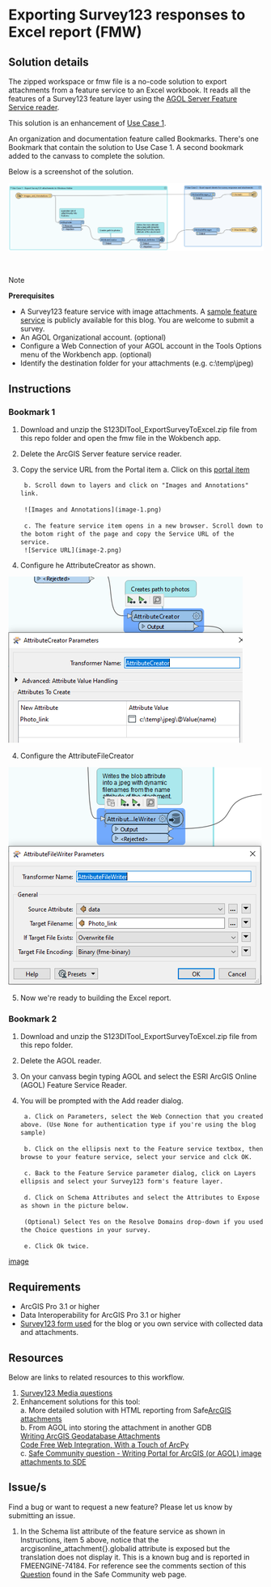 # Exporting Survey123 responses to Excel report (FMW)

## Solution details
The zipped workspace or fmw file is a no-code solution to export attachments from a feature service to an Excel workbook. It reads all the features of a Survey123 feature layer using the [AGOL Server Feature Service reader](https://docs.safe.com/fme/html/FME_Desktop_Documentation/FME_ReadersWriters/arcgisonlinefeatures/arcgisfeatures.htm). 

This solution is an enhancement of [Use Case 1](/Use%20case%201%20-%20Export%20survey%20attachment%20to%20windows%20folder(Workbench)/README.md).

An organization and documentation feature called Bookmarks. There's one Bookmark that contain the solution to Use Case 1. A second bookmark added to the canvass to complete the solution.

Below is a screenshot of the solution. <br/>

![Alt text](image.png)

<br/>


> [!NOTE] 
> **Prerequisites**
> - A Survey123 feature service with image attachments. A [sample feature service](https://pm.maps.arcgis.com/home/item.html?id=1a4a4e91484d4175b340b7f8b9a1dfa3) is publicly available for this blog. You are welcome to submit a survey.
> - An AGOL Organizational account. (optional)
> - Configure a Web Connection of your AGOL account in the Tools Options menu of the Workbench app. (optional)
> - Identify the destination folder for your attachments (e.g. c:\temp\jpeg)

## Instructions

### Bookmark 1
1. Download and unzip the S123DITool_ExportSurveyToExcel.zip file from this repo folder and open the fmw file in the Wokbench app.
2. Delete the ArcGIS Server feature service reader. 
3. Copy the service URL from the Portal item
        a. Click on this [portal item](https://pm.maps.arcgis.com/home/item.html?id=1a4a4e91484d4175b340b7f8b9a1dfa3)

        b. Scroll down to layers and click on "Images and Annotations" link.

        ![Images and Annotations](image-1.png)

        c. The feature service item opens in a new browser. Scroll down to the botom right of the page and copy the Service URL of the service.
        ![Service URL](image-2.png)

3. Configure he AttributeCreator as shown.

![AttributeCreator](image-3.png)

4. Configure the AttributeFileCreator

![Alt text](image-4.png)

5. Now we're ready to building the Excel report.


### Bookmark 2
1. Download and unzip the S123DITool_ExportSurveyToExcel.zip file from this repo folder.
2. Delete the AGOL reader. 
3. On your canvass begin typing AGOL and select the ESRI ArcGIS Online (AGOL) Feature Service Reader.
4. You will be prompted with the Add reader dialog.

        a. Click on Parameters, select the Web Connection that you created above. (Use None for authentication type if you're using the blog sample)

        b. Click on the ellipsis next to the Feature service textbox, then browse to your feature service, select your service and clck OK.

        c. Back to the Feature Service parameter dialog, click on Layers ellipsis and select your Survey123 form's feature layer.

        d. Click on Schema Attributes and select the Attributes to Expose as shown in the picture below.

        (Optional) Select Yes on the Resolve Domains drop-down if you used the Choice questions in your survey.

        e. Click Ok twice.

[image](https://github.com/salvaleonrp/survey123-tools-no-code-required/assets/87094963/b56b419e-3ee9-4667-9319-3edacf2ed54f.png)

## Requirements

* ArcGIS Pro 3.1 or higher
* Data Interoperability for ArcGIS Pro 3.1 or higher
* [Survey123 form used](https://pm.maps.arcgis.com/home/item.html?id=1a4a4e91484d4175b340b7f8b9a1dfa3) for the blog or you own service with collected data and attachments. 



## Resources

Below are links to related resources to this workflow.

1. [Survey123 Media questions](https://doc.arcgis.com/en/survey123/desktop/create-surveys/xlsformmedia.htm)<br/>
2. Enhancement solutions for this tool: </br> 
        a. More detailed solution with HTML reporting from Safe[ArcGIS attachments](http://imgscloudapps.com/Training/arcgis/1-Exercises/arcgisattachments/arcgisattachments/)</br>
        b. From AGOL into storing the attachment in another GDB </br>
        [Writing ArcGIS Geodatabase Attachments](https://community.safe.com/s/article/writing-arcgis-geodatabase-attachments)<br/>
        [Code Free Web Integration, With a Touch of ArcPy](https://community.esri.com/t5/arcgis-data-interoperability-blog/code-free-web-integration-with-a-touch-of-arcpy/ba-p/883683)<br/>
        c. [Safe Community question - Writing Portal for ArcGIS (or AGOL) image attachments to SDE](https://community.safe.com/s/question/0D54Q000080hay7SAA/writing-portal-for-arcgis-or-agol-image-attachments-to-sde-relationship-class-ok-but-image-is-not-valid)<br/>



## Issue/s
Find a bug or want to request a new feature?  Please let us know by submitting an issue.

1. In the Schema list attribute of the feature service as shown in Instructions, item 5 above, notice that the arcgisonline_attachment{}.globalid attribute is exposed but the translation does not display it. This is a known bug and is reported in FMEENGINE-74184. For reference see the comments section of this [Question]([url](https://community.safe.com/s/question/0D54Q00009PK7llSAD/read-arcgis-online-attachments-and-maintain-globalids-for-both-features-and-attachments)) found in the Safe Community web page.

